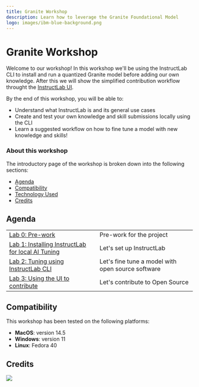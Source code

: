 ```yaml
---
title: Granite Workshop
description: Learn how to leverage the Granite Foundational Model
logo: images/ibm-blue-background.png
---
```


# Granite Workshop

Welcome to our workshop! In this workshop we'll be using the InstructLab CLI to install and run a quantized Granite model before adding our own knowledge.
After this we will show the simplified contribution workflow throught the [InstructLab UI](https://qa.ui.instructlab.ai/).

By the end of this workshop, you will be able to:
* Understand what InstructLab is and its general use cases
* Create and test your own knowledge and skill submissions locally using the CLI
* Learn a suggested workflow on how to fine tune a model with new knowledge and skills!

### About this workshop

The introductory page of the workshop is broken down into the following sections:

* [Agenda](./#agenda)
* [Compatibility](./#compatibility)
* [Technology Used](./#technology-used)
* [Credits](./#credits)

## Agenda

|  |  |
| :--- | :--- |
| [Lab 0: Pre-work](pre-work/README.md) | Pre-work for the project |
| [Lab 1: Installing InstructLab for local AI Tuning](lab-1/README.md) | Let's set up InstructLab |
| [Lab 2: Tuning using InstructLab CLI](lab-2/README.md) | Let's fine tune a model with open source software |
| [Lab 3: Using the UI to contribute](lab-3/README.md) | Let's contribute to Open Source |

## Compatibility

This workshop has been tested on the following platforms:

* **MacOS**: version 14.5
* **Windows**: version 11
* **Linux**: Fedora 40

## Credits

<img src="https://count.asgharlabs.io/count?p=/main_granite_workshop_page">
